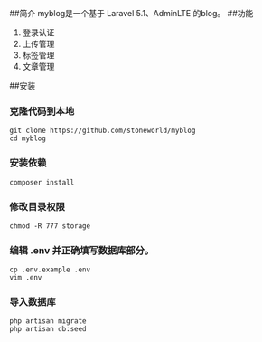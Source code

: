 ##简介
myblog是一个基于 Laravel 5.1、AdminLTE 的blog。
##功能
1. 登录认证
2. 上传管理
3. 标签管理
4. 文章管理

##安装

### 克隆代码到本地


```
git clone https://github.com/stoneworld/myblog
cd myblog
```

### 安装依赖

```
composer install
```

### 修改目录权限

```
chmod -R 777 storage
```

### 编辑 .env 并正确填写数据库部分。

```
cp .env.example .env
vim .env
```

### 导入数据库

```
php artisan migrate
php artisan db:seed
```

